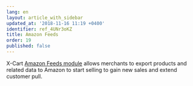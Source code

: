 ```yaml
---
lang: en
layout: article_with_sidebar
updated_at: '2018-11-16 11:19 +0400'
identifier: ref_4UNr3oKZ
title: Amazon Feeds
order: 19
published: false
---
```

X-Cart [Amazon Feeds module](https://market.x-cart.com/addons/amazon-feeds.html "Amazon Feeds") allows merchants to export products and related data to Amazon to start selling to gain new sales and extend customer pull.

